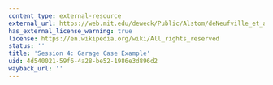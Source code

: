 ```yaml
---
content_type: external-resource
external_url: https://web.mit.edu/deweck/Public/Alstom/deNeufville_et_al_2006.pdf
has_external_license_warning: true
license: https://en.wikipedia.org/wiki/All_rights_reserved
status: ''
title: 'Session 4: Garage Case Example'
uid: 4d540021-59f6-4a28-be52-1986e3d896d2
wayback_url: ''
---
```

